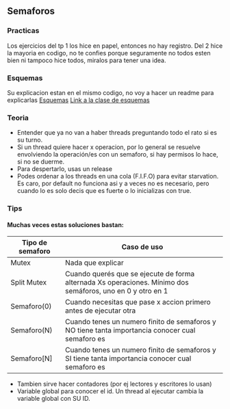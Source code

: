 ## Semaforos 

### Practicas
Los ejercicios del tp 1 los hice en papel, entonces no hay registro. 
Del 2 hice la mayoria en codigo, no te confies porque seguramente no todos esten bien ni tampoco hice todos, miralos para tener una idea. 

### Esquemas 
Su explicacion estan en el mismo codigo, no voy a hacer un readme para explicarlas [Esquemas](https://github.com/MateoGiuffra/concurrente/blob/main/Semaforos/Esquemas)
[Link a la clase de esquemas](https://www.youtube.com/watch?v=R8Sl82XPcIQ&list=PLiroaJ49ZKkJ3fCdH2m1AmgWlFMdezpiq&index=8)

### Teoria
- Entender que ya no van a haber threads preguntando todo el rato si es su turno. 
- Si un thread quiere hacer x operacion, por lo general se resuelve envolviendo la operación/es con un semaforo, si hay permisos lo hace, si no se duerme. 
- Para despertarlo, usas un release
- Podes ordenar a los threads en una cola (F.I.F.O) para evitar starvation. Es caro, por default no funciona asi y a veces no es necesario, pero cuando lo es solo decis que es fuerte o lo inicializas con true.  

### Tips 
#### Muchas veces estas soluciones bastan: 
| Tipo de semaforo | Caso de uso |
|----------------|----------------|
| Mutex  | Nada que explicar |
| Split Mutex  | Cuando querés que se ejecute de forma alternada Xs operaciones. Mínimo dos semáforos, uno en 0 y otro en 1 |
| Semaforo(0)  | Cuando necesitas que pase x accion primero antes de ejecutar otra |
| Semaforo(N)  | Cuando tenes un numero finito de semaforos y NO tiene tanta importancia conocer cual semaforo es |
| Semaforo[N]  | Cuando tenes un numero finito de semaforos y SI tiene tanta importancia conocer cual semaforo es |
- Tambien sirve hacer contadores (por ej lectores y escritores lo usan)
- Variable global para conocer el id. Un thread al ejecutar cambia la variable global con SU ID. 
